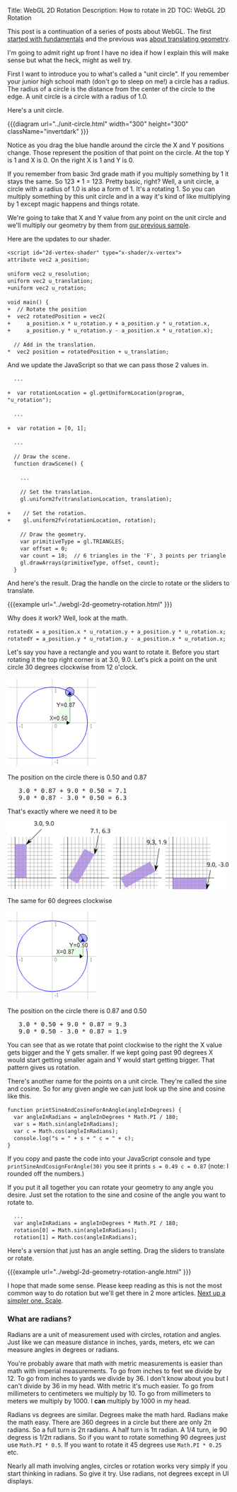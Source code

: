 Title: WebGL 2D Rotation
Description: How to rotate in 2D
TOC: WebGL 2D Rotation


This post is a continuation of a series of posts about WebGL.  The first
[started with fundamentals](webgl-fundamentals.html) and the previous was
[about translating geometry](webgl-2d-translation.html).

I'm going to admit right up front I have no idea if how I explain this
will make sense but what the heck, might as well try.

First I want to introduce you to what's called a "unit circle".  If you
remember your junior high school math (don't go to sleep on me!) a circle
has a radius.  The radius of a circle is the distance from the center of
the circle to the edge.  A unit circle is a circle with a radius of 1.0.

Here's a unit circle.

{{{diagram url="../unit-circle.html" width="300" height="300" className="invertdark" }}}

Notice as you drag the blue handle around the circle the X and Y positions
change.  Those represent the position of that point on the circle.  At the
top Y is 1 and X is 0.  On the right X is 1 and Y is 0.

If you remember from basic 3rd grade math if you multiply something by 1
it stays the same.  So 123 * 1 = 123.  Pretty basic, right?  Well, a unit
circle, a circle with a radius of 1.0 is also a form of 1.  It's a
rotating 1.  So you can multiply something by this unit circle and in a
way it's kind of like multiplying by 1 except magic happens and things
rotate.

We're going to take that X and Y value from any point on the unit circle
and we'll multiply our geometry by them from [our previous
sample](webgl-2d-translation.html).

Here are the updates to our shader.

    <script id="2d-vertex-shader" type="x-shader/x-vertex">
    attribute vec2 a_position;

    uniform vec2 u_resolution;
    uniform vec2 u_translation;
    +uniform vec2 u_rotation;

    void main() {
    +  // Rotate the position
    +  vec2 rotatedPosition = vec2(
    +     a_position.x * u_rotation.y + a_position.y * u_rotation.x,
    +     a_position.y * u_rotation.y - a_position.x * u_rotation.x);

      // Add in the translation.
    *  vec2 position = rotatedPosition + u_translation;

And we update the JavaScript so that we can pass those 2 values in.

      ...

    +  var rotationLocation = gl.getUniformLocation(program, "u_rotation");

      ...

    +  var rotation = [0, 1];

      ...

      // Draw the scene.
      function drawScene() {

        ...

        // Set the translation.
        gl.uniform2fv(translationLocation, translation);

    +    // Set the rotation.
    +    gl.uniform2fv(rotationLocation, rotation);

        // Draw the geometry.
        var primitiveType = gl.TRIANGLES;
        var offset = 0;
        var count = 18;  // 6 triangles in the 'F', 3 points per triangle
        gl.drawArrays(primitiveType, offset, count);
      }

And here's the result.  Drag the handle on the circle to rotate or the
sliders to translate.

{{{example url="../webgl-2d-geometry-rotation.html" }}}

Why does it work? Well, look at the math.

    rotatedX = a_position.x * u_rotation.y + a_position.y * u_rotation.x;
    rotatedY = a_position.y * u_rotation.y - a_position.x * u_rotation.x;

Let's say you have a rectangle and you want to rotate it.  Before you
start rotating it the top right corner is at 3.0, 9.0.  Let's pick a point
on the unit circle 30 degrees clockwise from 12 o'clock.

<img src="../resources/rotate-30.png" class="webgl_center invertdark" />

The position on the circle there is 0.50 and 0.87

<pre class="webgl_center">
   3.0 * 0.87 + 9.0 * 0.50 = 7.1
   9.0 * 0.87 - 3.0 * 0.50 = 6.3
</pre>

That's exactly where we need it to be

<img src="../resources/rotation-drawing.svg" width="500" class="webgl_center"/>

The same for 60 degrees clockwise

<img src="../resources/rotate-60.png" class="webgl_center invertdark" />

The position on the circle there is 0.87 and 0.50

<pre class="webgl_center">
   3.0 * 0.50 + 9.0 * 0.87 = 9.3
   9.0 * 0.50 - 3.0 * 0.87 = 1.9
</pre>

You can see that as we rotate that point clockwise to the right the X
value gets bigger and the Y gets smaller.  If we kept going past 90
degrees X would start getting smaller again and Y would start getting
bigger.  That pattern gives us rotation.

There's another name for the points on a unit circle.  They're called the
sine and cosine.  So for any given angle we can just look up the sine and
cosine like this.

    function printSineAndCosineForAnAngle(angleInDegrees) {
      var angleInRadians = angleInDegrees * Math.PI / 180;
      var s = Math.sin(angleInRadians);
      var c = Math.cos(angleInRadians);
      console.log("s = " + s + " c = " + c);
    }

If you copy and paste the code into your JavaScript console and type
`printSineAndCosignForAngle(30)` you see it prints `s = 0.49 c = 0.87`
(note: I rounded off the numbers.)

If you put it all together you can rotate your geometry to any angle you
desire.  Just set the rotation to the sine and cosine of the angle you
want to rotate to.

      ...
      var angleInRadians = angleInDegrees * Math.PI / 180;
      rotation[0] = Math.sin(angleInRadians);
      rotation[1] = Math.cos(angleInRadians);

Here's a version that just has an angle setting.  Drag the sliders to
translate or rotate.

{{{example url="../webgl-2d-geometry-rotation-angle.html" }}}

I hope that made some sense. Please keep reading as this is not
the most common way to do rotation but we'll get there in 2 more
articles. [Next up a simpler one. Scale](webgl-2d-scale.html).

<div class="webgl_bottombar"><h3>What are radians?</h3>
<p>
Radians are a unit of measurement used with circles, rotation and angles. Just like we can measure distance in inches, yards, meters, etc we can measure angles in degrees or radians.
</p>
<p>
You're probably aware that math with metric measurements is easier than math with imperial measurements. To go from inches to feet we divide by 12. To go from inches to yards we divide by 36. I don't know about you but I can't divide by 36 in my head. With metric it's much easier. To go from millimeters to centimeters we multiply by 10. To go from millimeters to meters we multiply by 1000. I <strong>can</strong> multiply by 1000 in my head.
</p>
<p>
Radians vs degrees are similar. Degrees make the math hard. Radians make the math easy. There are 360 degrees in a circle but there are only 2π radians. So a full turn is 2π radians. A half turn is 1π radian. A 1/4 turn, ie 90 degress is 1/2π radians. So if you want to rotate something 90 degrees just use <code>Math.PI * 0.5</code>. If you want to rotate it 45 degrees use <code>Math.PI * 0.25</code> etc.
</p>
<p>
Nearly all math involving angles, circles or rotation works very simply if you start thinking in radians. So give it try. Use radians, not degrees except in UI displays.
</p>
</div>


